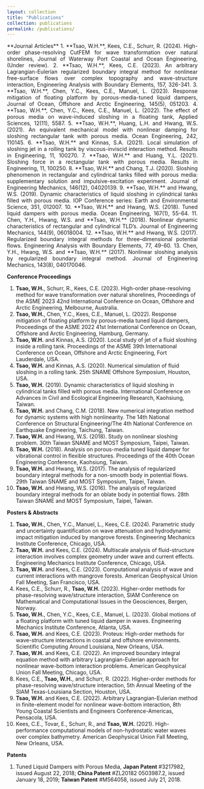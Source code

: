 ```yaml
---
layout: collection
title: "Publications"
collection: publications
permalink: /publications/
---
```

<p style="text-align: justify;">
**Journal Articles**
1.	**Tsao, W.H.**, Kees, C.E., Schurr, R. (2024). High-order phase-resolving CutFEM for wave transformation over natural shorelines, Journal of Waterway Port Coastal and Ocean Engineering, (Under review).
2.	**Tsao, W.H.**, Kees, C.E. (2023). An arbitrary Lagrangian-Eulerian regularized boundary integral method for nonlinear free-surface flows over complex topography and wave-structure interaction, Engineering Analysis with Boundary Elements, 157, 326-341.
3.	**Tsao, W.H.**, Chen, Y.C., Kees, C.E., Manuel, L. (2023). Response mitigation of floating platform by porous-media-tuned liquid dampers, Journal of Ocean, Offshore and Arctic Engineering, 145(5), 051203.
4.	**Tsao, W.H.**, Chen, Y.C., Kees, C.E., Manuel, L. (2022). The effect of porous media on wave-induced sloshing in a floating tank, Applied Sciences, 12(11), 5587.
5.	**Tsao, W.H.**, Huang, L.H. and Hwang, W.S. (2021). An equivalent mechanical model with nonlinear damping for sloshing rectangular tank with porous media. Ocean Engineering, 242, 110145.
6.	**Tsao, W.H.** and Kinnas, S.A. (2021). Local simulation of sloshing jet in a rolling tank by viscous-inviscid interaction method. Results in Engineering, 11, 100270.
7.	**Tsao, W.H.** and Huang, Y.L. (2021). Sloshing force in a rectangular tank with porous media. Results in Engineering, 11, 100250.
8.	**Tsao, W.H.** and Chang, T.J. (2020). Sloshing phenomenon in rectangular and cylindrical tanks filled with porous media: supplementary solution and impulsive-excitation experiment. Journal of Engineering Mechanics, 146(12), 04020139.
9.	**Tsao, W.H.** and Hwang, W.S. (2019). Dynamic characteristics of liquid sloshing in cylindrical tanks filled with porous media. IOP Conference series: Earth and Environmental Science, 351, 012007.
10.	**Tsao, W.H.** and Hwang, W.S. (2018). Tuned liquid dampers with porous media. Ocean Engineering, 167(1), 55-64.
11.	Chen, Y.H., Hwang, W.S. and **Tsao, W.H.** (2018). Nonlinear dynamic characteristics of rectangular and cylindrical TLD’s. Journal of Engineering Mechanics, 144(9), 06018004.
12.	**Tsao, W.H.** and Hwang, W.S. (2017). Regularized boundary integral methods for three–dimensional potential flows. Engineering Analysis with Boundary Elements, 77, 49-60.
13.	Chen, Y.H., Hwang, W.S. and **Tsao, W.H.** (2017). Nonlinear sloshing analysis by regularized boundary integral method. Journal of Engineering Mechanics, 143(8), 040170046.

**Conference Proceedings**
1.	**Tsao, W.H.**, Schurr, R., Kees, C.E. (2023). High-order phase-resolving method for wave transformation over natural shorelines, Proceedings of the ASME 2023 42nd International Conference on Ocean, Offshore and Arctic Engineering, Melbourne, Australia.
2.	**Tsao, W.H.**, Chen, Y.C., Kees, C.E., Manuel, L. (2022). Response mitigation of floating platform by porous-media tuned liquid dampers, Proceedings of the ASME 2022 41st International Conference on Ocean, Offshore and Arctic Engineering, Hamburg, Germany.
3.	**Tsao, W.H.** and Kinnas, A.S. (2020). Local study of jet of a fluid sloshing inside a rolling tank. Proceedings of the ASME 39th International Conference on Ocean, Offshore and Arctic Engineering, Fort Lauderdale, USA.
4.	**Tsao, W.H.** and Kinnas, A.S. (2020). Numerical simulation of fluid sloshing in a rolling tank. 25th SNAME Offshore Symposium, Houston, USA.
5.	**Tsao, W.H.** (2019). Dynamic characteristics of liquid sloshing in cylindrical tanks filled with porous media. International Conference on Advances in Civil and Ecological Engineering Research, Kaohsiung, Taiwan.
6.	**Tsao, W.H.** and Chang, C.M. (2018). New numerical integration method for dynamic systems with high nonlinearity. The 14th National Conference on Structural Engineering/The 4th National Conference on Earthquake Engineering, Taichung, Taiwan.
7.	**Tsao, W.H.** and Hwang, W.S. (2018). Study on nonlinear sloshing problem. 30th Taiwan SNAME and MOST Symposium, Taipei, Taiwan.
8.	**Tsao, W.H.** (2018). Analysis on porous-media tuned liquid damper for vibrational control in flexible structures. Proceedings of the 40th Ocean Engineering Conference, Kaohsiung, Taiwan.
9.	**Tsao, W.H.** and Hwang, W.S. (2017). The analysis of regularized boundary integral methods for a non-smooth body in potential flows. 29th Taiwan SNAME and MOST Symposium, Taipei, Taiwan.
10.	**Tsao, W.H.** and Hwang, W.S. (2016). The analysis of regularized boundary integral methods for an oblate body in potential flows. 28th Taiwan SNAME and MOST Symposium, Taipei, Taiwan.

**Posters & Abstracts**
1.	**Tsao, W.H.**, Chen, Y.C., Manuel, L., Kees, C.E. (2024). Parametric study and uncertainty quantification on wave attenuation and hydrodynamic impact mitigation induced by mangrove forests. Engineering Mechanics Institute Conference, Chicago, USA.
2.	**Tsao, W.H.** and Kees, C.E. (2024). Multiscale analysis of fluid-structure interaction involves complex geometry under wave and current effects. Engineering Mechanics Institute Conference, Chicago, USA.
3.	**Tsao, W.H.** and Kees, C.E. (2023). Computational analysis of wave and current interactions with mangrove forests. American Geophysical Union Fall Meeting, San Francisco, USA. 
4.	Kees, C.E., Schurr, R., **Tsao, W.H.** (2023). Higher-order methods for phase-resolving wave/structure interaction, SIAM Conference on Mathematical and Computational Issues in the Geosciences, Bergen, Norway.
5.	**Tsao, W.H.**, Chen, Y.C., Kees, C.E., Manuel, L. (2023). Global motions of a floating platform with tuned liquid damper in waves. Engineering Mechanics Institute Conference, Atlanta, USA.
6.	**Tsao, W.H.** and Kees, C.E. (2023). Proteus: High-order methods for wave-structure interactions in coastal and offshore environments. Scientific Computing Around Louisiana, New Orleans, USA.
7.	**Tsao, W.H.** and Kees, C.E. (2022). An improved boundary integral equation method with arbitrary Lagrangian-Eulerian approach for nonlinear wave-bottom interaction problems. American Geophysical Union Fall Meeting, Chicago, USA. 
8.	Kees, C.E., **Tsao, W.H.**, and Schurr, R. (2022). Higher-order methods for phase-resolving wave/structure interaction, 5th Annual Meeting of the SIAM Texas-Louisiana Section, Houston, USA.
9.	**Tsao, W.H.** and Kees, C.E. (2022). Arbitrary Lagrangian-Eulerian method in finite-element model for nonlinear wave-bottom interaction, 8th Young Coastal Scientists and Engineers Conference-Americas, Pensacola, USA.
10.	Kees, C.E., Tovar, E., Schurr, R., and **Tsao, W.H.** (2021). High-performance computational models of non-hydrostatic water waves over complex bathymetry. American Geophysical Union Fall Meeting, New Orleans, USA.

**Patents**
1.	Tuned Liquid Dampers with Porous Media, **Japan Patent** #3217982, issued August 22, 2018; **China Patent** #ZL20182 0503987.2, issued January 18, 2019; **Taiwan Patent** #M564058, issued July 21, 2018.
</p>